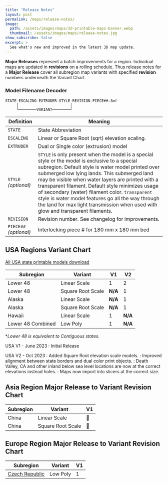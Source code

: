 ```yaml
---
title: "Release Notes"
layout: post
permalink: /maps/release-notes/
image: 
  path: /assets/images/maps/3d-printable-maps-banner.webp
  thumbnail: /assets/images/maps/release-notes.jpg
show_subscribe: false
excerpt: >
  See what's new and improved in the latest 3D map update.
---
```


**Major Releases** represent a batch improvements for a region. Individual maps are updated in **revisions** on a rolling schedule. Thus release notes for a **Major Release** cover all subregion map variants with specified **revision** numbers underneath the Variant Chart.

### Model Filename Decoder

```
STATE-ESCALING-EXTRUDER-STYLE-REVISION-PIECE##.3mf
     │                       │
     └────────VARIANT────────┘
```

| Definition | Meaning |
| ---- | ---- |
| `STATE` | State Abbreviation |
| `ESCALING` | Linear or Square Root (sqrt) elevation scaling. |
| `EXTRUDER` | Dual or Single color (extrusion) model |
| `STYLE` *(optional)* | `STYLE` is only present when the model is a special style or the model is exclusive to a special subregion. Default style is water model printed over submerged low lying lands. This submerged land may be visible when water layers are printed with a transparent filament. Default style minimizes usage of secondary (water) filament color. `transparent` style is water model features go all the way through the land for max light transmission when used with glow and transparent filaments.|
| `REVISION` | Revision number. See changelog for improvements. |
| `PIECE##` *(optional)* | Interlocking piece # for 180 mm x 180 mm bed |

## USA Regions Variant Chart

[All USA state printable models download](https://www.printables.com/@ansonl/collections/714909)

| Subregion | Variant | V1 | V2 |
| --- | --- | --- | --- |
| Lower 48 | Linear Scale | 1 | 2 |
| Lower 48 | Square Root Scale | __N/A__ | 1 |
| Alaska | Linear Scale | __N/A__ | 1 |
| Alaska | Square Root Scale | __N/A__ | 1 |
| Hawaii | Linear Scale | 1 | __N/A__ |
| Lower 48 Combined | Low Poly | 1 | __N/A__ |

**Lower 48 is equivalent to Contiguous states.*

USA V1 - June 2023
: Initial Release

USA V2 - Oct 2023
: Added Square Root elevation scale models.
: Improved alignment between state borders and dual color print objects.
: Death Valley, CA and other inland below sea level locations are now at the correct elevations instead holes.
: Maps now import into slicers at the correct size.

## Asia Region Major Release to Variant Revision Chart

| Subregion | Variant | V1 |
| --- | --- | --- |
| China | Linear Scale | 🚧 |
| China | Square Root Scale | 🚧 |

## Europe Region Major Release to Variant Revision Chart

| Subregion | Variant | V1 |
| --- | --- | --- |
| [Czech Republic](https://www.printables.com/model/552399-low-poly-czech-republic-ceska-republika-cz) | Low Poly | 1 |

